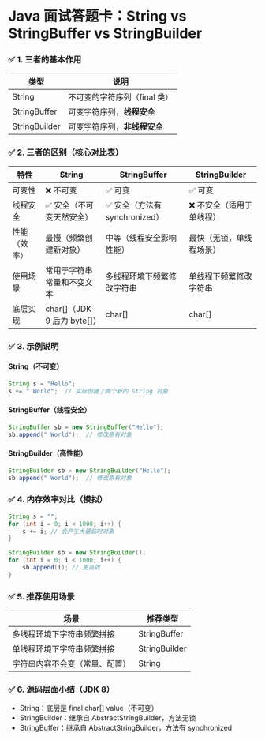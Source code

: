 # Java 面试答题卡：String vs StringBuffer vs StringBuilder
### **✅ 1. 三者的基本作用**
| **类型**      | **说明**                     |
| ------------- | ---------------------------- |
| String        | 不可变的字符序列（final 类） |
| StringBuffer  | 可变字符序列，**线程安全**   |
| StringBuilder | 可变字符序列，**非线程安全** |
### **✅ 2. 三者的区别（核心对比表）**
| **特性**     | **String**                  | **StringBuffer**              | **StringBuilder**        |
| ------------ | --------------------------- | ----------------------------- | ------------------------ |
| 可变性       | ❌ 不可变                    | ✅ 可变                        | ✅ 可变                   |
| 线程安全     | ✅ 安全（不可变天然安全）    | ✅ 安全（方法有 synchronized） | ❌ 不安全（适用于单线程） |
| 性能（效率） | 最慢（频繁创建新对象）      | 中等（线程安全影响性能）      | 最快（无锁，单线程场景） |
| 使用场景     | 常用于字符串常量和不变文本  | 多线程环境下频繁修改字符串    | 单线程下频繁修改字符串   |
| 底层实现     | char[]（JDK 9 后为 byte[]） | char[]                        | char[]                   |
### **✅ 3. 示例说明**
#### **String（不可变）**
```java
String s = "Hello";
s += " World";  // 实际创建了两个新的 String 对象
```
#### **StringBuffer（线程安全）**

```java
StringBuffer sb = new StringBuffer("Hello");
sb.append(" World");  // 修改原有对象
```

#### **StringBuilder（高性能）**

```java
StringBuilder sb = new StringBuilder("Hello");
sb.append(" World");  // 修改原有对象
```

### **✅ 4. 内存效率对比（模拟）**

```java
String s = "";
for (int i = 0; i < 1000; i++) {
    s += i; // 会产生大量临时对象
}

StringBuilder sb = new StringBuilder();
for (int i = 0; i < 1000; i++) {
    sb.append(i); // 更高效
}
```

### **✅ 5. 推荐使用场景**

| **场景**                       | **推荐类型**  |
| ------------------------------ | ------------- |
| 多线程环境下字符串频繁拼接     | StringBuffer  |
| 单线程环境下字符串频繁拼接     | StringBuilder |
| 字符串内容不会变（常量、配置） | String        |

### **✅ 6. 源码层面小结（JDK 8）**

- String：底层是 final char[] value（不可变）
- StringBuilder：继承自 AbstractStringBuilder，方法无锁
- StringBuffer：继承自 AbstractStringBuilder，方法有 synchronized